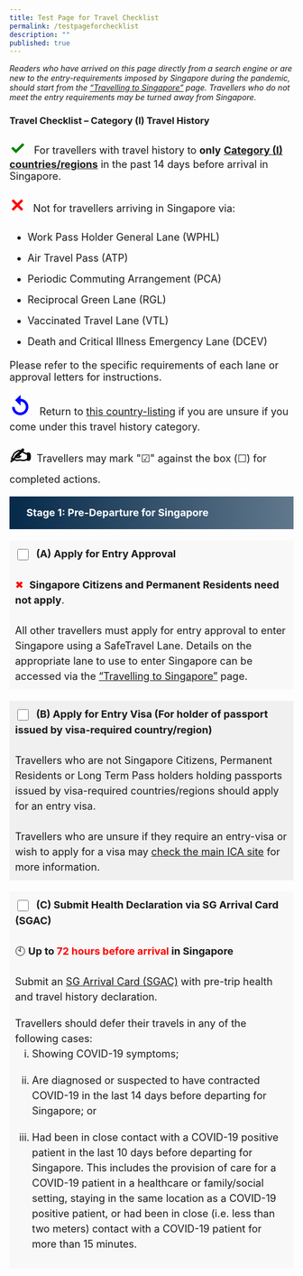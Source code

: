 ```yaml
---
title: Test Page for Travel Checklist
permalink: /testpageforchecklist
description: ""
published: true
---
```

<i>Readers who have arrived on this page directly from a search engine or are new to the entry-requirements imposed by Singapore during the pandemic, should start from the <a href="/arriving/overview" target="_blank" >“Travelling to Singapore”</a> page. Travellers who do not meet the entry requirements may be turned away from Singapore. </i>

### Travel Checklist – Category (I) Travel History

<p style="font-size:18px;"><span style="font-size:32px; color:green;"><b>&#10003;</b></span> &nbsp; For travellers with travel history to <b>only</b> <a href="/shn-and-swab-summary" target="_blank"><b>Category (I) countries/regions</b></a> in the past 14 days before arrival in Singapore.</p>

<p style="font-size:18px; line-height:1.5;"><span style="font-size:32px; color:red;"><b>&#10005;</b></span> &nbsp; Not for travellers arriving in Singapore via: </p>
<ol style="margin-top:10px; margin-bottom:0px; font-size:18px; list-style-type:disc; padding-left:32px;">
	<li style="margin-top:10px; margin-bottom:0px; font-size:18px; line-height:1.5;">Work Pass Holder General Lane (WPHL)</li>
		<li style="margin-top:10px; margin-bottom:0px; font-size:18px; line-height:1.5;">Air Travel Pass (ATP)</li>
		<li style="margin-top:10px; margin-bottom:0px; font-size:18px; line-height:1.5;">Periodic Commuting Arrangement (PCA)</li>
		<li style="margin-top:10px; margin-bottom:0px; font-size:18px; line-height:1.5;">Reciprocal Green Lane (RGL)</li>
		<li style="margin-top:10px; margin-bottom:0px; font-size:18px; line-height:1.5;">Vaccinated Travel Lane (VTL)</li>
		<li style="margin-top:10px; margin-bottom:0px; font-size:18px; line-height:1.5;">Death and Critical Illness Emergency Lane (DCEV)</li>
	</ol>
<p style="font-size:18px;">Please refer to the specific requirements of each lane or approval letters for instructions.</p>

<p  style="font-size:18px;"><span style="color:blue; font-size:40px;"><b>&#8634;</b></span> &nbsp; Return to <a href="/shn-and-swab-summary" target="_blank">this country-listing</a> if you are unsure if you come under this travel history category. </p>

<p  style="font-size:18px;"><span style="color:black; font-size:32px;"><b>&#9997;</b></span> &nbsp;Travellers may mark "&#9745;" against the box (&#9744;) for completed actions.</p>

<div style="background: linear-gradient(90deg, #072b4b, #61788c); border-left:10px #072b4b solid; color: #FFFFFF; font-size: 18px; line-height: 28px; padding: 15px 20px 15px 20px;	margin: 20px 0px 20px 0px;"><b>Stage 1: Pre-Departure for Singapore</b></div>

<p style="padding:10px; margin-bottom:20px; line-height:1.5; background-color:#f8f8f8; font-size:18px;"><input type="checkbox" style="width:20px; height:20px; vertical-align:middle;" id="1A" name="1A" value="EntryApproval"><label for="1A">&nbsp;&nbsp;<b>(A) Apply for Entry Approval</b></label><br><br>
<span style="color:red;">&#10006;</span> &nbsp;<b>Singapore Citizens and Permanent Residents need not apply</b>.<br><br>All other travellers must apply for entry approval to enter Singapore using a SafeTravel Lane. Details on the appropriate lane to use to enter Singapore can be accessed via the <a href="/arriving/overview" target="_blank" >“Travelling to Singapore”</a> page.</p>

<p style="padding: 10px; margin: 20px 0px 20px 0px; line-height:1.5; background:#f0f0f0; font-size:18px;"><input type="checkbox" style="width:20px; height:20px;vertical-align:middle;" id="1B" name="1B" value="EntryVisa"><label for="1B">&nbsp;&nbsp;<b>(B) Apply for Entry Visa (For holder of passport issued by visa-required country/region)</b></label><br><br>
Travellers who are not Singapore Citizens, Permanent Residents or Long Term Pass holders holding passports issued by visa-required countries/regions should apply for an entry visa.<br><br> Travellers who are unsure if they require an entry-visa or wish to apply for a visa may <a href="https://www.ica.gov.sg/enter-depart/entry_requirements/visa_requirements" target="_blank">check the main ICA site</a> for more information.</p>

<p style="padding:10px; margin-bottom:0px; line-height:1.5; background-color:#f8f8f8; font-size:18px;"><input type="checkbox" style="width:20px; height:20px;vertical-align:middle;" id="1C" name="1C" value="HealthDeclarationl"><label for="1C">&nbsp;&nbsp;<b>(C) Submit Health Declaration via SG Arrival Card (SGAC)</b></label><br><br>&#128345; <b>Up to <span style="color:red;">72 hours before arrival</span> in Singapore</b><br><br>Submit an <a href="https://eservices.ica.gov.sg/sgarrivalcard/" target="_blank">SG Arrival Card (SGAC)</a> with pre-trip health and travel history declaration.
<ol style="margin-top: 0px; margin-left: 0px; margin-bottom:20px; line-height:1.5; background-color:#f8f8f8; font-size:18px; list-style-type:lower-roman;padding:10px;">Travellers should defer their travels in any of the following cases:<br>
	<li style="margin-left: 30px; margin-bottom:20px; line-height:1.5; background-color:#f8f8f8; font-size:18px; list-style-type:lower-roman;">Showing COVID-19 symptoms;</li>
	<li style="margin-left: 30px; margin-bottom:20px; line-height:1.5; background-color:#f8f8f8; font-size:18px; list-style-type:lower-roman;">Are diagnosed or suspected to have contracted COVID-19 in the last 14 days before departing for Singapore; or</li>
	<li style="margin-left: 30px; margin-bottom:20px; line-height:1.5; background-color:#f8f8f8; font-size:18px; list-style-type:lower-roman;">Had been in close contact with a COVID-19 positive patient in the last 10 days before departing for Singapore. This includes the provision of care for a COVID-19 patient in a healthcare or family/social setting, staying in the same location as a COVID-19 positive patient, or had been in close (i.e. less than two meters) contact with a COVID-19 patient for more than 15 minutes.</li>
</ol>
</p>